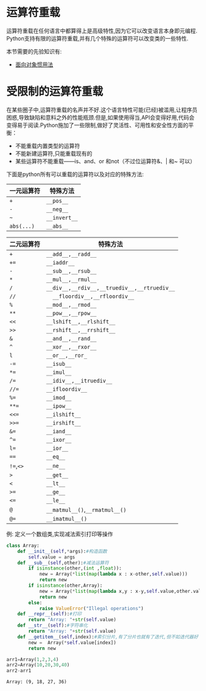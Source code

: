 
# 运算符重载

运算符重载在任何语言中都算得上是高级特性,因为它可以改变语言本身即元编程. Python支持有限的运算符重载,并有几个特殊的运算符可以改变类的一些特性.

本节需要的先验知识有:

+ [面向对象惯用法](/语法篇/面向对象惯用法/)

# 受限制的运算符重载

在某些圈子中,运算符重载的名声并不好.这个语言特性可能(已经)被滥用,让程序员困惑,导致缺陷和意料之外的性能瓶颈.但是,如果使用得当,API会变得好用,代码会变得易于阅读.Python施加了一些限制,做好了灵活性、可用性和安全性方面的平衡：

+ 不能重载内置类型的运算符
+ 不能新建运算符,只能重载现有的
+ 某些运算符不能重载——is、and、or 和not（不过位运算符&、| 和~ 可以）

下面是python所有可以重载的运算符以及对应的特殊方法:

一元运算符|特殊方法
---|---
`+`|`__pos__`
`-`|`__neg__`
`~`|`__invert__`
`abs(...)`|`__abs__`


二元运算符|特殊方法
---|---
`+`|	`__add__,__radd__`
`+=`|	`__iaddr__`
`-`|	`__sub__,__rsub__`
`*`|	`__mul__,__rmul__`
`/`|	`__div__,__rdiv__,__truediv__,__rtruediv__`
`//`|`	__floordiv__,__rfloordiv__`
`%`|	`__mod__,__rmod__`
`**`|	`__pow__,__rpow__`
`<<`|	`__lshift__,__rlshift__`
`>>`|	`__rshift__,__rrshift__`
`&`|	`__and__,__rand__`
`^`|	`__xor__,__rxor__`
`l`|	`__or__,__ror_`
`-=`|	`__isub__`
`*=`|	`__imul__`
`/=`|`__idiv__,__itruediv__`
`//=`|	`__ifloordiv__`
`%=`	|`__imod__`
`**=`|	`__ipow__`
`<<=`|	`__ilshift__`
`>>=`	|`__irshift__`
`&=`	|`__iand__`
`^=`|	`__ixor__`
`l=`|	`__ior__`
`==`|	`__eq__`
`!=`,`<>`|	`__ne__`
`>`|	`__get__`
`<`|	`__lt__`
`>=`|	`__ge__`
`<=`|	`__le__`
`@`| `__matmul__()`,`__rmatmul__()`
`@=`|`__imatmul__()` 


例: 定义一个数组类,实现减法索引打印等操作


```python
class Array:
    def __init__(self,*args):#构造函数
        self.value = args
    def __sub__(self,other):#减法运算符
        if isinstance(other,(int ,float)):
            new = Array(*list(map(lambda x : x-other,self.value)))
            return new
        if isinstance(other,Array):
            new = Array(*list(map(lambda x,y : x-y,self.value,other.value)))
            return new
        else:
            raise ValueError("Illegal operations")
    def __repr__(self):#打印
        return "Array: "+str(self.value)
    def __str__(self):#字符串化
        return "Array: "+str(self.value)
    def __getitem__(self,index):#索引分片,有了分片也就有了迭代,但不如迭代器好
        new =  Array(*self.value[index])
        return new
```


```python
arr1=Array(1,2,3,4)
arr2=Array(10,20,30,40)
arr2-arr1
```




    Array: (9, 18, 27, 36)


